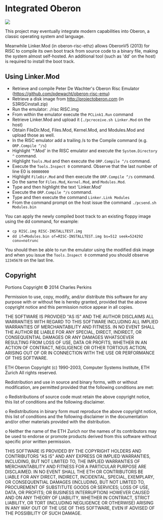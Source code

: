 Integrated Oberon
=================

<img src="http://kuracali.com/OberonScreenSmall.JPG">

This project may eventually integrate modern capabilities into Oberon, a classic
operating system and language.

Meanwhile Linker.Mod (in oberon-risc-ethz) allows OberonV5 (2013) for RISC
to compile its own boot track from source code to a binary file, making the
system almost self-hosted. An additional tool (such as 'dd' on the host) is 
required to install the boot
track.

Using Linker.Mod
----------------

* Retrieve and compile Peter De Wachter's Oberon Risc Emulator
  (https://github.com/pdewacht/oberon-risc-emu)
* Retrieve a disk image from http://projectoberon.com (in S3RISCinstall.zip)
* Run the emulator: ./risc RISC.img
* From within the emulator execute the `PCLink1.Run` command
* Retrieve Linker.Mod and upload it (`./pcreceive.sh Linker.Mod` on the host)
* Obtain FileDir.Mod, Files.Mod, Kernel.Mod, and Modules.Mod and upload those as well.
* In the RISC emulator add a trailing /s to the Compile command 
  (e.g. `ORP.Compile ^/s`)
* Highlight '*.Mod' in the RISC emulator and execute the `System.Directory ^` command.
* Highlight `Tools.Mod` and then execute the `ORP.Compile ^/s` command.
* Execute the `Tools.Inspect 0` command. Observe that the last number of line E0 is `00000000`
* Highlight `FileDir.Mod` and then execute the `ORP.Compile ^/s` command.
* Do the same for `Files.Mod`, `Kernel.Mod`, and `Modules.Mod`.
* Type and then highlight the text 'Linker.Mod'
* Execute the `ORP.Compile ^/s` command.
* Type and then execute the command `Linker.Link Modules`
* From the command prompt on the host issue the command 
  `./pcsend.sh Modules.bin`

You can apply the newly compiled boot track to an existing floppy image
using the dd command, for example:

* `cp RISC.img RISC-INSTALLTEST.img`
* `dd if=Modules.bin of=RISC-INSTALLTEST.img bs=512 seek=524292 conv=notrunc`

You should then be able to run the emulator using the modified disk image and when you issue
the `Tools.Inspect 0` command you should observe `12345678` on the last line.

Copyright
---------

Portions Copyright © 2014 Charles Perkins

Permission to use, copy, modify, and/or distribute this software for
any purpose with or without fee is hereby granted, provided that the
above copyright notice and this permission notice appear in all
copies.

THE SOFTWARE IS PROVIDED "AS IS" AND THE AUTHOR DISCLAIMS ALL
WARRANTIES WITH REGARD TO THIS SOFTWARE INCLUDING ALL IMPLIED
WARRANTIES OF MERCHANTABILITY AND FITNESS. IN NO EVENT SHALL THE
AUTHOR BE LIABLE FOR ANY SPECIAL, DIRECT, INDIRECT, OR CONSEQUENTIAL
DAMAGES OR ANY DAMAGES WHATSOEVER RESULTING FROM LOSS OF USE, DATA OR
PROFITS, WHETHER IN AN ACTION OF CONTRACT, NEGLIGENCE OR OTHER
TORTIOUS ACTION, ARISING OUT OF OR IN CONNECTION WITH THE USE OR
PERFORMANCE OF THIS SOFTWARE.



ETH Oberon
Copyright (c) 1990-2003, Computer Systems Institute, ETH Zurich
All rights reserved.

Redistribution and use in source and binary forms, with or
without modification, are permitted provided that the following
conditions are met:

o Redistributions of source code must retain the above copyright
  notice, this list of conditions and the following disclaimer.

o Redistributions in binary form must reproduce the above
  copyright notice, this list of conditions and the following
  disclaimer in the documentation and/or other materials
  provided with the distribution.

o Neither the name of the ETH Zurich nor the names of its
  contributors may be used to endorse or promote products
  derived from this software without specific prior written
  permission.

THIS SOFTWARE IS PROVIDED BY THE COPYRIGHT HOLDERS AND
CONTRIBUTORS "AS IS" AND ANY EXPRESS OR IMPLIED WARRANTIES,
INCLUDING, BUT NOT LIMITED TO, THE IMPLIED WARRANTIES OF
MERCHANTABILITY AND FITNESS FOR A PARTICULAR PURPOSE ARE
DISCLAIMED. IN NO EVENT SHALL THE ETH OR CONTRIBUTORS BE LIABLE
FOR ANY DIRECT, INDIRECT, INCIDENTAL, SPECIAL, EXEMPLARY, OR
CONSEQUENTIAL DAMAGES (INCLUDING, BUT NOT LIMITED TO,
PROCUREMENT OF SUBSTITUTE GOODS OR SERVICES; LOSS OF USE, DATA,
OR PROFITS; OR BUSINESS INTERRUPTION) HOWEVER CAUSED AND ON ANY
THEORY OF LIABILITY, WHETHER IN CONTRACT, STRICT LIABILITY, OR
TORT (INCLUDING NEGLIGENCE OR OTHERWISE) ARISING IN ANY WAY OUT
OF THE USE OF THIS SOFTWARE, EVEN IF ADVISED OF THE POSSIBILITY
OF SUCH DAMAGE.
